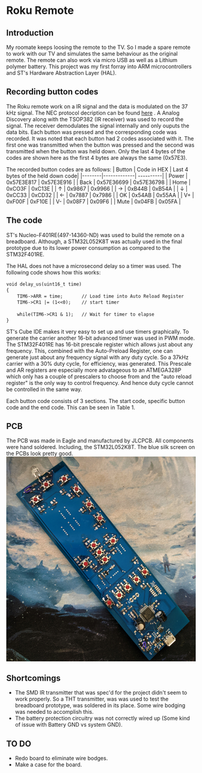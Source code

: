 # Roku Remote

## Introduction
My roomate keeps loosing the remote to the TV. So I made a spare remote to work with our TV and simulates the same behaviour as the original remote. The remote can also work via micro USB as well as a Lithium polymer battery. This project was my first forray into ARM microcontrollers and ST's Hardware Abstraction Layer (HAL).  

## Recording button codes
The Roku remote work on a IR signal and the data is modulated on the 37 kHz signal. The NEC protocol decription can be found [here](https://techdocs.altium.com/display/FPGA/NEC+Infrared+Transmission+Protocol) . A Analog Discovery along with the TSOP382 (IR receiver) was used to record the signal. The receiver demodulates the signal internally and only ouputs the data bits. Each button was pressed and the corresponding code was recorded. It was noted that each button had 2 codes associated with it. The first one was transmitted when the button was pressed and the second was transmitted when the button was held down. Only the last 4 bytes of the codes are shown here as the first 4 bytes are always the same (0x57E3).

The recorded button codes are as follows:
| Button | Code in HEX |  Last 4 bytes of the held down code|
|--------|-------------| ----------|
| Power  | 0x57E3E817 | 0x57E3E916 | 
| Back   | 0x57E36699 | 0x57E36798 |
| Home   | 0xCO3F | 0xC13E |
| ↑      | 0x9867 | 0x9966 |
| →      | 0xB44B | 0xB54A |
| ↓      | 0xCC33 | 0xCD32 |
| ←      | 0x7887 | 0x7986 |
| OK     | 0x54AB | 0x55AA |
| V+     | 0xF00F | 0xF10E |
| V-     | 0x08F7 | 0x09F6 |
| Mute   | 0x04FB | 0x05FA |


## The code
ST's Nucleo-F401RE(497-14360-ND) was used to build the remote on a breadboard. Although, a STM32L052K8T was actually used in the final prototype due to its lower power consumption as compared to the STM32F401RE.

The HAL does not have a microsecond delay so a timer was used. The following code shows how this works:
```
void delay_us(uint16_t time)
{
	TIM6->ARR = time; 	 	// Load time into Auto Reload Register
	TIM6->CR1 |= (1<<0); 	// start timer

	while(TIM6->CR1 & 1);	// Wait for timer to elapse
}
```
ST's Cube IDE makes it very easy to set up and use timers graphically. To generate the carrier another 16-bit advanced timer was used in PWM mode. The STM32F401RE has 16-bit prescale register which allows just about any frequency. This, combined with the Auto-Preload Register, one can generate just about any frequency signal with any duty cycle. So a 37kHz carrier with a 30% duty cycle, for efficiency, was generated. This Prescale and AR registers are especially more advatageous to an ATMEGA328P which only has a couple of prescalers to choose from and the "auto reload register" is the only way to control frequency. And hence duty cycle cannot be controlled in the same way.

Each button code consists of 3 sections. The start code, specific button code and the end code. This can be seen in Table 1.
## PCB
The PCB was made in Eagle and manufactured by JLCPCB. All components were hand soldered. Including, the STM32L052K8T. The blue silk screen on the PCBs look pretty good. 
![PCB Image](./Hardware/IMG_20200626_161731.jpg)

## Shortcomings
- The SMD IR transmitter that was spec'd for the project didn't seem to work properly. So a THT transmitter, was was used to test the breadboard prototype, was soldered in its place. Some wire bodging was needed to accomplish this.
- The battery protection circuitry was not correctly wired up (Some kind of issue with Battery GND vs system GND).

## TO DO
- Redo board to eliminate wire bodges.
- Make a case for the board.
